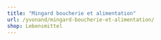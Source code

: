 ```yaml
---
title: "Mingard boucherie et alimentation"
url: /yvonand/mingard-boucherie-et-alimentation/
shop: Lebensmittel
---
```


